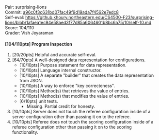 Pair: surprising-lions \
Commit: [a96c0f3c631bd07fac49f9d19ada7f4562e7edc8](https://github.khoury.northeastern.edu/CS4500-F23/surprising-lions/tree/a96c0f3c631bd07fac49f9d19ada7f4562e7edc8) \
Self-eval: https://github.khoury.northeastern.edu/CS4500-F23/surprising-lions/blob/1afaea1ec94e58aed3f77d85a6064601b8bc6a75/10/self-10.md \
Score: 104/110 \
Grader: Vish Jeyaraman


#### [104/110pts] Program Inspection
1. [20/20pts] Helpful and accurate self-eval. 
2. [64/70pts] A well-designed data representation for configurations.
   - [10/10pts] Purpose statement for data representation.
   - [10/10pts] Language internal constructor.
   - [10/10pts] A separate "builder" that creates the data representation from JSON.
   - [10/10pts] A way to enforce "key correcteness".
   - [10/10pts] Method(s) that retrieves the value of entries.
   - [10/10pts] Method(s) that modifies the value of entries.
   - [6/10pts] unit tests.
     - Missing. Partial credit for honesty. 
3. [10/10pts] Server does not touch the referee configuration inside of a server configuration other than passing it on to the referee.
4. [10/10pts] Referee does not touch the scoring configuration inside of a referee configuration other than passing it on to the scoring functionality.
